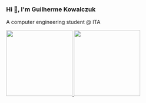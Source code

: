 ### Hi 👋, I'm Guilherme Kowalczuk

A computer engineering student @ ITA

<div>
<a href="https://github.com/kowalks">
<img height="180em" src="https://github-readme-stats.vercel.app/api/top-langs/?username=kowalks&layout=compact&langs_count=8&theme=transparent&hide=javascript&size_weight=0.5&count_weight=0.5"/>
<img height="180em" src="https://github-readme-stats.vercel.app/api?username=kowalks&show_icons=true&include_all_commits=true&count_private=true&theme=transparent"/>
</div>
